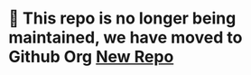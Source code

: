 # 🚧 This repo is no longer being maintained, we have moved to Github Org [New Repo](https://github.com/ncov19-us)
